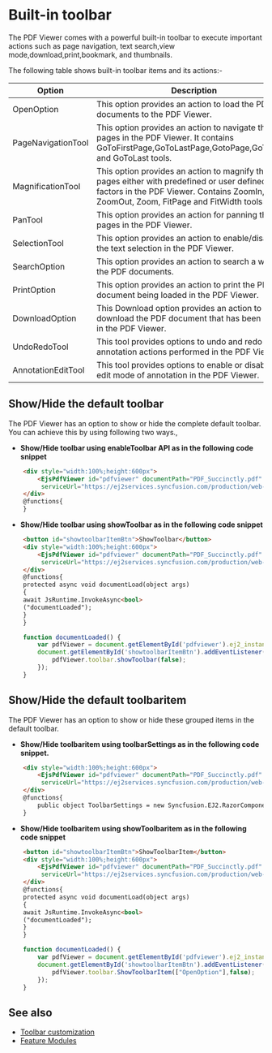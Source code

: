 # Built-in toolbar

The PDF Viewer comes with a powerful built-in toolbar to execute important actions such as page navigation, text search,view mode,download,print,bookmark, and thumbnails.

The following table shows built-in toolbar items and its actions:-

| Option | Description |
|---|---|
| OpenOption | This option provides an action to load the PDF documents to the PDF Viewer.|
| PageNavigationTool | This option provides an action to navigate the pages in the PDF Viewer. It contains GoToFirstPage,GoToLastPage,GotoPage,GoToNext, and GoToLast tools.|
| MagnificationTool |This option provides an action to magnify the pages either with predefined or user defined zoom factors in the PDF Viewer. Contains ZoomIn, ZoomOut, Zoom, FitPage and FitWidth tools|
| PanTool | This option provides an action for panning the pages in the PDF Viewer.|
| SelectionTool | This option provides an action to enable/disable the text selection in the PDF Viewer.|
| SearchOption | This option provides an action to search a word in the PDF documents.|
| PrintOption | This option provides an action to print the PDF document being loaded in the PDF Viewer.|
| DownloadOption |This Download option provides an action to download the PDF document that has been loaded in the PDF Viewer.|
| UndoRedoTool | This tool provides options to undo and redo the annotation actions performed in the PDF Viewer.|
| AnnotationEditTool | This tool provides options to enable or disable the edit mode of annotation in the PDF Viewer.|

## Show/Hide the default toolbar

The PDF Viewer has an option to show or hide the complete default toolbar. You can achieve this by using following two ways.,

* **Show/Hide toolbar using enableToolbar API as in the following code snippet**

```html
    <div style="width:100%;height:600px">
        <EjsPdfViewer id="pdfviewer" documentPath="PDF_Succinctly.pdf" enableToolbar="false"
         serviceUrl="https://ej2services.syncfusion.com/production/web-services/api/pdfviewer" style="height: 640px;width: 100%" />
    </div>
    @functions{
    }
```

* **Show/Hide toolbar using showToolbar as in the following code snippet**

```html
    <button id="showtoolbarItemBtn">ShowToolbar</button>
    <div style="width:100%;height:600px">
        <EjsPdfViewer id="pdfviewer" documentPath="PDF_Succinctly.pdf" documentLoad="@documentLoad"
         serviceUrl="https://ej2services.syncfusion.com/production/web-services/api/pdfviewer" style="height: 640px;width: 100%" />
    </div>
    @functions{
    protected async void documentLoad(object args)
    {
    await JsRuntime.InvokeAsync<bool>
    ("documentLoaded");
    }
    }
```

```javascript
    function documentLoaded() {
        var pdfViewer = document.getElementById('pdfviewer').ej2_instances[0];
        document.getElementById('showtoolbarItemBtn').addEventListener('click', function() {
            pdfViewer.toolbar.showToolbar(false);
        });
    }
```

## Show/Hide the default toolbaritem

The PDF Viewer has an option to show or hide these grouped items in the default toolbar.

* **Show/Hide toolbaritem using toolbarSettings as in the following code snippet.**

```html
    <div style="width:100%;height:600px">
        <EjsPdfViewer id="pdfviewer" documentPath="PDF_Succinctly.pdf" toolbarSettings="@ToolbarSettings"
         serviceUrl="https://ej2services.syncfusion.com/production/web-services/api/pdfviewer" style="height: 640px;width: 100%" />
    </div>
    @functions{
        public object ToolbarSettings = new Syncfusion.EJ2.RazorComponents.PdfViewer.PdfViewerToolbarSettings{ ShowTooltip = true };
    }
```

* **Show/Hide toolbaritem using showToolbaritem as in the following code snippet**

```html
    <button id="showtoolbarItemBtn">ShowToolbarItem</button>
    <div style="width:100%;height:600px">
        <EjsPdfViewer id="pdfviewer" documentPath="PDF_Succinctly.pdf" documentLoad="@documentLoad"
         serviceUrl="https://ej2services.syncfusion.com/production/web-services/api/pdfviewer" style="height: 640px;width: 100%" />
    </div>
    @functions{
    protected async void documentLoad(object args)
    {
    await JsRuntime.InvokeAsync<bool>
    ("documentLoaded");
    }
    }
```

```javascript
    function documentLoaded() {
        var pdfViewer = document.getElementById('pdfviewer').ej2_instances[0];
        document.getElementById('showtoolbarItemBtn').addEventListener('click', function() {
            pdfViewer.toolbar.ShowToolbarItem(["OpenOption"],false);
        });
    }
```

## See also

* [Toolbar customization](./how-to/customization)
* [Feature Modules](./feature-module)